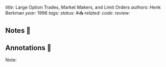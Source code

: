 *title:* Large Option Trades, Market Makers, and Limit Orders
*authors:* Henk Berkman
*year:* 1996
*tags:* 
*status:* #📥
*related:*
*code:*
*review:*

## Notes 📍

## Annotations 📖
Note: 